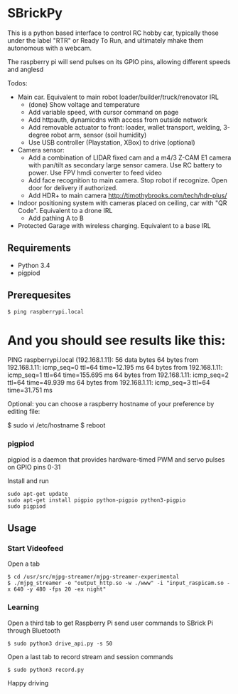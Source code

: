 # SBrickPy
This is a python based interface to control RC hobby car, typically those under the label "RTR" or Ready To Run, and ultimately mhake them autonomous with a webcam.
  
The raspberry pi will send pulses on its GPIO pins, allowing different speeds and anglesd

Todos:
* Main car. Equivalent to main robot loader/builder/truck/renovator IRL
  * (done) Show voltage and temperature
  * Add variable speed, with cursor command on page
  * Add httpauth, dynamicdns with access from outside network
  * Add removable actuator to front: loader, wallet transport, welding, 3-degree robot arm, sensor (soil humidity)
  * Use USB controller (Playstation, XBox) to drive (optional)
* Camera sensor:
  * Add a combination of LIDAR fixed cam and a m4/3 Z-CAM E1 camera with pan/tilt as secondary large sensor camera. Use RC battery to power. Use FPV hmdi converter to feed video
  * Add face recognition to main camera. Stop robot if recognize. Open door for delivery if authorized.
  * Add HDR+ to main camera http://timothybrooks.com/tech/hdr-plus/
* Indoor positioning system with cameras placed on ceiling, car with "QR Code". Equivalent to a drone IRL
  * Add pathing A to B
* Protected Garage with wireless charging. Equivalent to a base IRL

## Requirements
* Python 3.4
* pigpiod

## Prerequesites
```bash
$ ping raspberrypi.local
```
# And you should see results like this:
PING raspberrypi.local (192.168.1.11): 56 data bytes
64 bytes from 192.168.1.11: icmp_seq=0 ttl=64 time=12.195 ms
64 bytes from 192.168.1.11: icmp_seq=1 ttl=64 time=155.695 ms
64 bytes from 192.168.1.11: icmp_seq=2 ttl=64 time=49.939 ms
64 bytes from 192.168.1.11: icmp_seq=3 ttl=64 time=31.751 ms

Optional: you can choose a raspberry hostname of your preference by editing file:

$ sudo vi /etc/hostname
$ reboot

### pigpiod
pigpiod is a daemon that provides hardware-timed PWM and servo pulses on GPIO pins 0-31

Install and run

```
sudo apt-get update
sudo apt-get install pigpio python-pigpio python3-pigpio
sudo pigpiod
```

## Usage

### Start Videofeed

Open a tab
```
$ cd /usr/src/mjpg-streamer/mjpg-streamer-experimental
$ ./mjpg_streamer -o "output_http.so -w ./www" -i "input_raspicam.so -x 640 -y 480 -fps 20 -ex night"
```
### Learning

Open a third tab to get Raspberry Pi send user commands to SBrick Pi through Bluetooth
```
$ sudo python3 drive_api.py -s 50
```
Open a last tab to record stream and session commands
```
$ sudo python3 record.py
```
Happy driving
